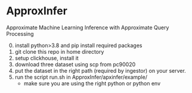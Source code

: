 # ApproxInfer
Approximate Machine Learning Inference with Approximate Query Processing


0. install python>3.8 and pip install required packages
1. git clone this repo in home directory
2. setup clickhouse, install it
3. download three dataset using scp from pc90020
4. put the dataset in the right path (required by ingestor) on your server. 
5. run the script run.sh in ApproxInfer/apxinfer/example/
    - make sure you are using the right python or python env